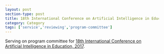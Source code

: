 ```yaml
---
layout: post
section-type: post
title: 18th International Conference on Artificial Intelligence in Education.
category: Category
tags: ['service','reviewing','program-committee']
---
```

Serving on program committee for [18th International Conference on Artificial Intelligence in Education, 2017](http://aied2017.ateneo.edu/).

